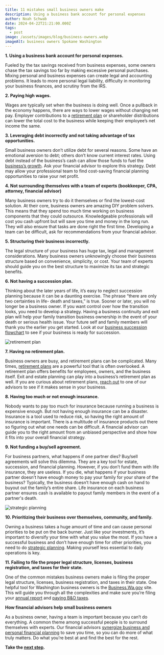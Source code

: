 ```yaml
---
title: 11 mistakes small business owners make
description: Using a business bank account for personal expenses
author: Noah Schwab
date: 2024-04-22T21:21:00.000Z
tags:
  - post
image: /assets/images/blog/business-owners.webp
imageAlt: business owners Spokane Washington
---
```

**1. Using a business bank account for personal expenses.**

Fueled by the tax savings received from business expenses, some owners chase the tax savings too far by making excessive personal purchases. Mixing personal and business expenses can create legal and accounting problems. It leads to more personal legal liability, difficulty in monitoring your business finances, and scrutiny from the IRS.

**2. Paying high wages.**

Wages are typically set when the business is doing well. Once a pullback in the economy happens, there are ways to lower wages without changing net pay. Employer contributions to a [retirement plan](https://scfinancials.com/business_owners/) or shareholder distributions can lower the total cost to the business while keeping their employee’s net income the same.

**3. Leveraging debt incorrectly and not taking advantage of tax opportunities.**

Small business owners don’t utilize debt for several reasons. Some have an emotional aversion to debt; others don’t know current interest rates. Using debt instead of the business’s cash can allow those funds to fuel the [business’s growth](https://scfinancials.com/business_owners/). Ask your financial advisor to explore this strategy. Debt may allow your professional team to find cost-saving financial planning opportunities to raise your net profit.

**4. Not surrounding themselves with a team of experts (bookkeeper, CPA, attorney, financial advisor)** 

Many business owners try to do it themselves or find the lowest-cost solution. At their core, business owners are amazing DIY problem solvers. This means that they spend too much time working on business components that they could outsource. Knowledgeable professionals will cost you cash upfront but will save you time and money in the long run. They will also ensure that tasks are done right the first time. Developing a team can be difficult, ask for recommendations from your financial advisor.

**5. Structuring their business incorrectly.**

The legal structure of your business has huge tax, legal and management considerations. Many business owners unknowingly choose their business structure based on convenience, simplicity, or cost. Your team of experts should guide you on the best structure to maximize its tax and strategic benefits. 

**6. Not having a succession plan.**

Thinking about the later years of life, it’s easy to neglect succession planning because it can be a daunting exercise. The phrase “there are only two certainties in life- death and taxes,” is true. Sooner or later, you will no longer be a business owner. If you want control over how the transition looks, you need to develop a strategy. Having a business continuity and exit plan will help your family transition business ownership in the event of your death or serious health issue. Your future self and family members will thank you the earlier you get started. Look at our [business succession flowchart](https://scfinancials.com/business_owners/) to see if your business is ready for succession.

![retirement plan](/assets/images/blog/retirement-plan.webp "retirement plan")

**7. Having no retirement plan.**

Business owners are busy, and retirement plans can be complicated. Many times, [retirement plans](https://scfinancials.com/business_owners/) are a powerful tool that is often overlooked. A retirement plan offers benefits for employees, owners, and the business itself. Exit and estate planning can play into a business’s retirement plan as well. If you are curious about retirement plans, [reach out](https://scfinancials.com/contact/) to one of our advisors to see if it makes sense in your business. 

**8. Having too much or not enough insurance.**

Nobody wants to pay too much for insurance because running a business is expensive enough. But not having enough insurance can be a disaster. Insurance is a tool used to reduce risk, so having the right amount of insurance is important. There is a multitude of insurance products out there so figuring out what one needs can be difficult. A financial advisor can guide you to the right amount from an unbiased perspective and show how it fits into your overall financial strategy. 

**9. Not funding a buy/sell agreement.**

For business partners, what happens if one partner dies? Buy/sell agreements will solve this dilemma. They are a key tool for estate, succession, and financial planning. However, if you don’t fund them with life insurance, they are useless. If you die, what happens if your business partner doesn’t have enough money to pay your family for your share of the business? Typically, the business doesn’t have enough cash on hand to buyout out the family’s entire share. Life insurance on each business partner ensures cash is available to payout family members in the event of a partner's death. 



![strategic planning](/assets/images/blog/strategic-planning.webp "strategic planning")

**10. Prioritizing their business over themselves, community, and family.**

Owning a business takes a huge amount of time and can cause personal priorities to be put on the back burner. Just like your investments, it’s important to diversify your time with what you value the most. If you have a successful business and don’t have enough time for other priorities, you need to do [strategic planning](https://scfinancials.com/business_owners/). Making yourself less essential to daily operations is key.



**11. Failing to file the proper legal structure, licenses, business registration, and taxes for their state.**

One of the common mistakes business owners make is filing the proper legal structure, licenses, business registration, and taxes in their state. One helpful tool for Washington business owners is the [Business.Wa.gov](https://www.business.wa.gov/site/alias__business/875/Home.aspx) site. This will guide you through all the complexities and make sure you’re filing your [annual report](https://dor.wa.gov/file-pay-taxes) and [paying B&O taxes](https://www.sos.wa.gov/corporations-charities).

**How financial advisors help small business owners**

As a business owner, having a team is important because you can’t do everything. A common theme among successful people is to surround themselves with experts. Our financial advisors [synergize business and personal financial planning](https://scfinancials.com/business_owners/) to save you time, so you can do more of what truly matters. Do what you’re best at and find the best for the rest. 



**Take the [next step](https://scfinancials.com/contact/).**
